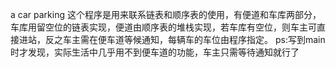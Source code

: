 a car parking
这个程序是用来联系链表和顺序表的使用，有便道和车库两部分，车库用留空位的链表实现，便道由顺序表的堆栈实现，若车库有空位，则车主可直接进站，反之车主需在便车道等候通知，每辆车的车位由程序指定。
ps:写到main时才发现，实际生活中几乎用不到便车道的功能，车主只需等待通知就行了
